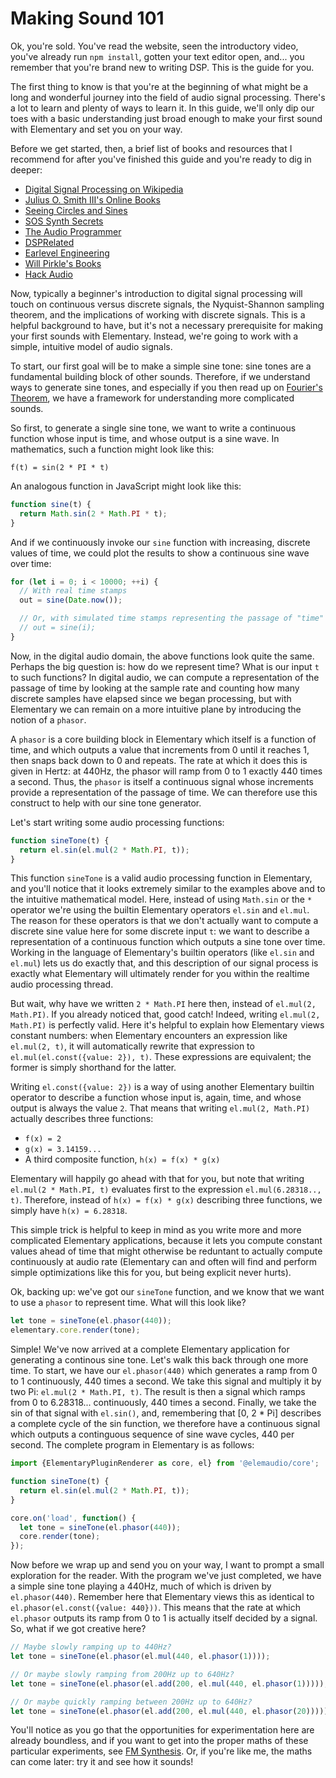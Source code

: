 # Making Sound 101

Ok, you're sold. You've read the website, seen the introductory video, you've already
run `npm install`, gotten your text editor open, and... you remember that you're brand
new to writing DSP. This is the guide for you.

The first thing to know is that you're at the beginning of what might be a long and wonderful
journey into the field of audio signal processing. There's a lot to learn and plenty of ways
to learn it. In this guide, we'll only dip our toes with a basic understanding just broad
enough to make your first sound with Elementary and set you on your way.

Before we get started, then, a brief list of books and resources that I recommend for after
you've finished this guide and you're ready to dig in deeper:

* [Digital Signal Processing on Wikipedia](https://en.wikipedia.org/wiki/Digital_signal_processing)
* [Julius O. Smith III's Online Books](https://ccrma.stanford.edu/~jos/)
* [Seeing Circles and Sines](https://jackschaedler.github.io/circles-sines-signals/)
* [SOS Synth Secrets](https://www.soundonsound.com/synthesizers/synth-secrets)
* [The Audio Programmer](https://theaudioprogrammer.com/)
* [DSPRelated](https://www.dsprelated.com/)
* [Earlevel Engineering](https://www.earlevel.com/main/)
* [Will Pirkle's Books](http://www.willpirkle.com/)
* [Hack Audio](https://www.hackaudio.com/)

Now, typically a beginner's introduction to digital signal processing will touch on continuous versus
discrete signals, the Nyquist-Shannon sampling theorem, and the implications of working with discrete
signals. This is a helpful background to have, but it's not a necessary prerequisite for making your
first sounds with Elementary. Instead, we're going to work with a simple, intuitive model of audio signals.

To start, our first goal will be to make a simple sine tone: sine tones are a fundamental
building block of other sounds. Therefore, if we understand ways to generate sine tones, and
especially if you then read up on [Fourier's Theorem](https://en.wikipedia.org/wiki/Fourier_series), we have
a framework for understanding more complicated sounds.

So first, to generate a single sine tone, we want to write a continuous function whose
input is time, and whose output is a sine wave. In mathematics, such a function might
look like this:

```
f(t) = sin(2 * PI * t)
```

An analogous function in JavaScript might look like this:

```js
function sine(t) {
  return Math.sin(2 * Math.PI * t);
}
```

And if we continuously invoke our `sine` function with increasing, discrete values
of time, we could plot the results to show a continuous sine wave over time:

```js
for (let i = 0; i < 10000; ++i) {
  // With real time stamps
  out = sine(Date.now());

  // Or, with simulated time stamps representing the passage of "time"
  // out = sine(i);
}
```

Now, in the digital audio domain, the above functions look quite the same. Perhaps
the big question is: how do we represent time? What is our input `t` to such functions?
In digital audio, we can compute a representation of the passage of time by looking at the
sample rate and counting how many discrete samples have elapsed since we began processing,
but with Elementary we can remain on a more intuitive plane by introducing the notion of a `phasor`.

A `phasor` is a core building block in Elementary which itself is a function of time, and which
outputs a value that increments from 0 until it reaches 1, then snaps back down to 0 and repeats. The
rate at which it does this is given in Hertz: at 440Hz, the phasor will ramp from 0 to 1 exactly 440 times
a second. Thus, the `phasor` is itself a continuous signal whose increments provide a representation of the
passage of time. We can therefore use this construct to help with our sine tone generator.

Let's start writing some audio processing functions:

```js
function sineTone(t) {
  return el.sin(el.mul(2 * Math.PI, t));
}
```

This function `sineTone` is a valid audio processing function in Elementary, and you'll notice
that it looks extremely similar to the examples above and to the intuitive mathematical model. Here,
instead of using `Math.sin` or the `*` operator we're using the builtin Elementary operators `el.sin` and
`el.mul`. The reason for these operators is that we don't actually want to compute a discrete sine value here
for some discrete input `t`: we want to describe a representation of a continuous function which outputs
a sine tone over time. Working in the language of Elementary's builtin operators (like `el.sin` and `el.mul`)
lets us do exactly that, and this description of our signal process is exactly what Elementary will ultimately
render for you within the realtime audio processing thread.

But wait, why have we written `2 * Math.PI` here then, instead of `el.mul(2, Math.PI)`. If you already noticed that,
good catch! Indeed, writing `el.mul(2, Math.PI)` is perfectly valid. Here it's helpful to explain how Elementary views
constant numbers: when Elementary encounters an expression like `el.mul(2, t)`, it will automatically rewrite that
expression to `el.mul(el.const({value: 2}), t)`. These expressions are equivalent; the former is simply shorthand for the
latter.

Writing `el.const({value: 2})` is a way of using another Elementary builtin operator to describe a function whose input
is, again, time, and whose output is always the value `2`. That means that writing `el.mul(2, Math.PI)` actually describes
three functions:

- `f(x) = 2`
- `g(x) = 3.14159...`
- A third composite function, `h(x) = f(x) * g(x)`

Elementary will happily go ahead with that for you, but note that writing `el.mul(2 * Math.PI, t)` evaluates first to the
expression `el.mul(6.28318.., t)`. Therefore, instead of `h(x) = f(x) * g(x)` describing three functions, we simply have `h(x) = 6.28318`.

This simple trick is helpful to keep in mind as you write more and more complicated Elementary applications, because
it lets you compute constant values ahead of time that might otherwise be reduntant to actually compute continuously
at audio rate (Elementary can and often will find and perform simple optimizations like this for you, but being explicit never hurts).

Ok, backing up: we've got our `sineTone` function, and we know that we want to use a `phasor` to represent time. What
will this look like?

```js
let tone = sineTone(el.phasor(440));
elementary.core.render(tone);
```

Simple! We've now arrived at a complete Elementary application for generating a continous sine tone. Let's
walk this back through one more time. To start, we have our `el.phasor(440)` which generates a ramp from 0 to 1
continuously, 440 times a second. We take this signal and multiply it by two Pi: `el.mul(2 * Math.PI, t)`. The result
is then a signal which ramps from 0 to 6.28318... continuously, 440 times a second. Finally, we take the sin of that signal
with `el.sin()`, and, remembering that [0, 2 * Pi] describes a complete cycle of the sin function, we therefore have a continuous
signal which outputs a continguous sequence of sine wave cycles, 440 per second. The complete program in Elementary is as follows:

```js
import {ElementaryPluginRenderer as core, el} from '@elemaudio/core';

function sineTone(t) {
  return el.sin(el.mul(2 * Math.PI, t));
}

core.on('load', function() {
  let tone = sineTone(el.phasor(440));
  core.render(tone);
});
```

Now before we wrap up and send you on your way, I want to prompt a small exploration for the reader. With the program
we've just completed, we have a simple sine tone playing a 440Hz, much of which is driven by `el.phasor(440)`. Remember here
that Elementary views this as identical to `el.phasor(el.const({value: 440}))`. This means that the rate at which `el.phasor`
outputs its ramp from 0 to 1 is actually itself decided by a signal. So, what if we got creative here?

```js
// Maybe slowly ramping up to 440Hz?
let tone = sineTone(el.phasor(el.mul(440, el.phasor(1))));

// Or maybe slowly ramping from 200Hz up to 640Hz?
let tone = sineTone(el.phasor(el.add(200, el.mul(440, el.phasor(1)))));

// Or maybe quickly ramping between 200Hz up to 640Hz?
let tone = sineTone(el.phasor(el.add(200, el.mul(440, el.phasor(20)))));
```

You'll notice as you go that the opportunities for experimentation here are already boundless, and if you want to
get into the proper maths of these particular experiments, see [FM Synthesis](https://en.wikipedia.org/wiki/Frequency_modulation_synthesis).
Or, if you're like me, the maths can come later: try it and see how it sounds!
